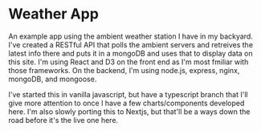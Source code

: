 # Weather App

An example app using the ambient weather station I have in my backyard. I've created a RESTful API that polls the ambient servers and retreives the latest info there and puts it in a mongoDB and uses that to display data on this site. I'm using React and D3 on the front end as I'm most fmiliar with those frameworks. On the backend, I'm using node.js, express, nginx, mongoDB, and mongoose. 

I've started this in vanilla javascript, but have a typescript branch that I'll give more attention to once I have a few charts/components developed here. I'm also slowly porting this to Nextjs, but that'll be a ways down the road before it's the live one here.